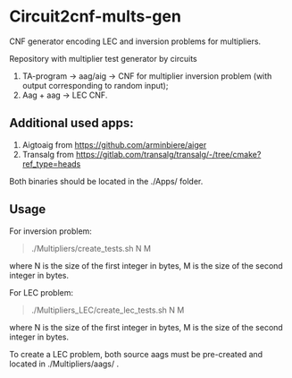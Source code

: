 # Circuit2cnf-mults-gen
CNF generator encoding LEC and inversion problems for multipliers.

Repository with multiplier test generator by circuits 
1. TA-program -> aag/aig -> CNF for multiplier inversion problem (with output corresponding to random input);
2. Aag + aag -> LEC CNF.

## Additional used apps:
1. Aigtoaig from https://github.com/arminbiere/aiger
2. Transalg from https://gitlab.com/transalg/transalg/-/tree/cmake?ref_type=heads

Both binaries should be located in the ./Apps/ folder.

## Usage
For inversion problem:

> ./Multipliers/create_tests.sh N M

where N is the size of the first integer in bytes, M is the size of the second integer in bytes.

For LEC problem:

> ./Multipliers_LEC/create_lec_tests.sh N M

where N is the size of the first integer in bytes, M is the size of the second integer in bytes.

To create a LEC problem, both source aags must be pre-created and located in ./Multipliers/aags/ .
